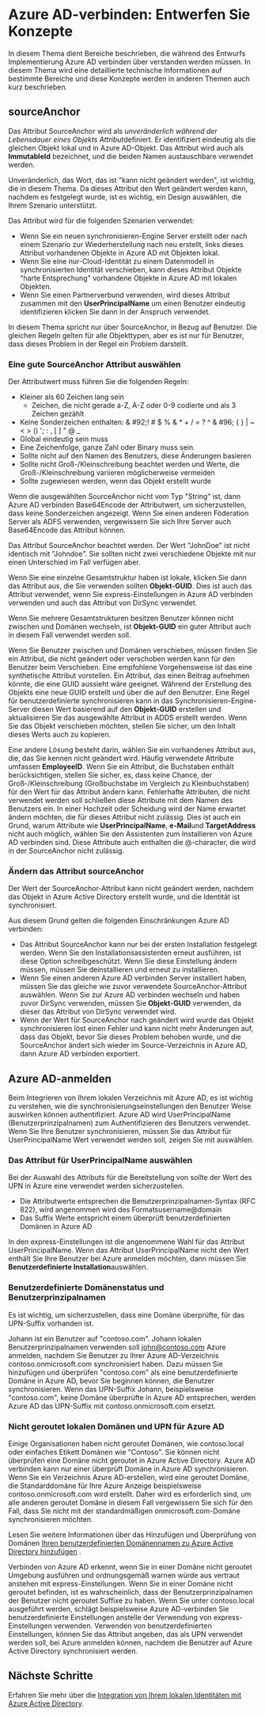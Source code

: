 <properties
   pageTitle="Azure AD-verbinden: Entwerfen Konzepte | Microsoft Azure"
   description="In diesem Thema werden bestimmte Bereiche der Implementierung Entwurf"
   services="active-directory"
   documentationCenter=""
   authors="billmath"
   manager="femila"
   editor=""/>

<tags
   ms.service="active-directory"
   ms.custom = "azure-ad-connect"
   ms.devlang="na"
   ms.topic="article"
   ms.tgt_pltfrm="na"
   ms.workload="Identity"
   ms.date="09/13/2016"
   ms.author="billmath"/>

# <a name="azure-ad-connect-design-concepts"></a>Azure AD-verbinden: Entwerfen Sie Konzepte
In diesem Thema dient Bereiche beschrieben, die während des Entwurfs Implementierung Azure AD verbinden über verstanden werden müssen. In diesem Thema wird eine detaillierte technische Informationen auf bestimmte Bereiche und diese Konzepte werden in anderen Themen auch kurz beschrieben.

## <a name="sourceanchor"></a>sourceAnchor
Das Attribut SourceAnchor wird als *unveränderlich während der Lebensdauer eines Objekts Attribut*definiert. Er identifiziert eindeutig als die gleichen Objekt lokal und in Azure AD-Objekt. Das Attribut wird auch als **ImmutableId** bezeichnet, und die beiden Namen austauschbare verwendet werden.

Unveränderlich, das Wort, das ist "kann nicht geändert werden", ist wichtig, die in diesem Thema. Da dieses Attribut den Wert geändert werden kann, nachdem es festgelegt wurde, ist es wichtig, ein Design auswählen, die Ihrem Szenario unterstützt.

Das Attribut wird für die folgenden Szenarien verwendet:

- Wenn Sie ein neuen synchronisieren-Engine Server erstellt oder nach einem Szenario zur Wiederherstellung nach neu erstellt, links dieses Attribut vorhandenen Objekte in Azure AD mit Objekten lokal.
- Wenn Sie eine nur-Cloud-Identität zu einem Datenmodell in synchronisierten Identität verschieben, kann dieses Attribut Objekte "harte Entsprechung" vorhandene Objekte in Azure AD mit lokalen Objekten.
- Wenn Sie einen Partnerverbund verwenden, wird dieses Attribut zusammen mit den **UserPrincipalName** um einen Benutzer eindeutig identifizieren klicken Sie dann in der Anspruch verwendet.

In diesem Thema spricht nur über SourceAnchor, in Bezug auf Benutzer. Die gleichen Regeln gelten für alle Objekttypen, aber es ist nur für Benutzer, dass dieses Problem in der Regel ein Problem darstellt.

### <a name="selecting-a-good-sourceanchor-attribute"></a>Eine gute SourceAnchor Attribut auswählen
Der Attributwert muss führen Sie die folgenden Regeln:

- Kleiner als 60 Zeichen lang sein
    - Zeichen, die nicht gerade a-Z, A-Z oder 0-9 codierte und als 3 Zeichen gezählt
- Keine Sonderzeichen enthalten: & #92;! # $ % & * + / = ? ^ & #96; { } | ~ < > () '; : , [ ] " @ _
- Global eindeutig sein muss
- Eine Zeichenfolge, ganze Zahl oder Binary muss sein.
- Sollte nicht auf den Namen des Benutzers, diese Änderungen basieren
- Sollte nicht Groß-/Kleinschreibung beachtet werden und Werte, die Groß-/Kleinschreibung variieren möglicherweise vermeiden
- Sollte zugewiesen werden, wenn das Objekt erstellt wurde

Wenn die ausgewählten SourceAnchor nicht vom Typ "String" ist, dann Azure AD verbinden Base64Encode der Attributwert, um sicherzustellen, dass keine Sonderzeichen angezeigt. Wenn Sie einen anderen Föderation Server als ADFS verwenden, vergewissern Sie sich Ihre Server auch Base64Encode das Attribut können.

Das Attribut SourceAnchor beachtet werden. Der Wert "JohnDoe" ist nicht identisch mit "Johndoe". Sie sollten nicht zwei verschiedene Objekte mit nur einen Unterschied im Fall verfügen aber.

Wenn Sie eine einzelne Gesamtstruktur haben ist lokale, klicken Sie dann das Attribut aus, die Sie verwenden sollten **Objekt-GUID**. Dies ist auch das Attribut verwendet, wenn Sie express-Einstellungen in Azure AD verbinden verwenden und auch das Attribut von DirSync verwendet.

Wenn Sie mehrere Gesamtstrukturen besitzen Benutzer können nicht zwischen und Domänen wechseln, ist **Objekt-GUID** ein guter Attribut auch in diesem Fall verwendet werden soll.

Wenn Sie Benutzer zwischen und Domänen verschieben, müssen finden Sie ein Attribut, die nicht geändert oder verschoben werden kann für den Benutzer beim Verschieben. Eine empfohlene Vorgehensweise ist das eine synthetische Attribut vorstellen. Ein Attribut, das einen Beitrag aufnehmen könnte, die eine GUID aussieht wäre geeignet. Während der Erstellung des Objekts eine neue GUID erstellt und über die auf den Benutzer. Eine Regel für benutzerdefinierte synchronisieren kann in das Synchronisieren-Engine-Server diesen Wert basierend auf den **Objekt-GUID** erstellen und aktualisieren Sie das ausgewählte Attribut in ADDS erstellt werden. Wenn Sie das Objekt verschieben möchten, stellen Sie sicher, um den Inhalt dieses Werts auch zu kopieren.

Eine andere Lösung besteht darin, wählen Sie ein vorhandenes Attribut aus, die, das Sie kennen nicht geändert wird. Häufig verwendete Attribute umfassen **EmployeeID**. Wenn Sie ein Attribut, die Buchstaben enthält berücksichtigen, stellen Sie sicher, es, dass keine Chance, der Groß-/Kleinschreibung (Großbuchstabe im Vergleich zu Kleinbuchstaben) für den Wert für das Attribut ändern kann. Fehlerhafte Attributen, die nicht verwendet werden soll schließen diese Attribute mit dem Namen des Benutzers ein. In einer Hochzeit oder Scheidung wird der Name erwartet ändern möchten, die für dieses Attribut nicht zulässig. Dies ist auch ein Grund, warum Attribute wie **UserPrincipalName**, **e-Mail**und **TargetAddress** nicht auch möglich, wählen Sie den Assistenten zum Installieren von Azure AD verbinden sind. Diese Attribute auch enthalten die @-character, die wird in der SourceAnchor nicht zulässig.

### <a name="changing-the-sourceanchor-attribute"></a>Ändern das Attribut sourceAnchor
Der Wert der SourceAnchor-Attribut kann nicht geändert werden, nachdem das Objekt in Azure Active Directory erstellt wurde, und die Identität ist synchronisiert.

Aus diesem Grund gelten die folgenden Einschränkungen Azure AD verbinden:

- Das Attribut SourceAnchor kann nur bei der ersten Installation festgelegt werden. Wenn Sie den Installationsassistenten erneut ausführen, ist diese Option schreibgeschützt. Wenn Sie diese Einstellung ändern müssen, müssen Sie deinstallieren und erneut zu installieren.
- Wenn Sie einen anderen Azure AD verbinden Server installiert haben, müssen Sie das gleiche wie zuvor verwendete SourceAnchor-Attribut auswählen. Wenn Sie zur Azure AD verbinden wechseln und haben zuvor DirSync verwenden, müssen Sie **Objekt-GUID** verwenden, da dieser das Attribut von DirSync verwendet wird.
- Wenn der Wert für SourceAnchor nach geändert wird wurde das Objekt synchronisieren löst einen Fehler und kann nicht mehr Änderungen auf, dass das Objekt, bevor Sie dieses Problem behoben wurde, und die SourceAnchor ändert sich wieder im Source-Verzeichnis in Azure AD, dann Azure AD verbinden exportiert.

## <a name="azure-ad-sign-in"></a>Azure AD-anmelden
Beim Integrieren von Ihrem lokalen Verzeichnis mit Azure AD, es ist wichtig zu verstehen, wie die synchronisierungseinstellungen den Benutzer Weise auswirken können authentifiziert. Azure AD wird UserPrincipalName (Benutzerprinzipalnamen) zum Authentifizieren des Benutzers verwendet. Wenn Sie Ihre Benutzer synchronisieren, müssen Sie das Attribut für UserPrincipalName Wert verwendet werden soll, zeigen Sie mit auswählen.

### <a name="choosing-the-attribute-for-userprincipalname"></a>Das Attribut für UserPrincipalName auswählen
Bei der Auswahl des Attributs für die Bereitstellung von sollte der Wert des UPN in Azure eine verwendet werden sicherzustellen.

- Die Attributwerte entsprechen die Benutzerprinzipalnamen-Syntax (RFC 822), wird angenommen wird des Formatsusername@domain
- Das Suffix Werte entspricht einem überprüft benutzerdefinierten Domänen in Azure AD

In den express-Einstellungen ist die angenommene Wahl für das Attribut UserPrincipalName. Wenn das Attribut UserPrincipalName nicht den Wert enthält Sie Ihre Benutzer bei Azure anmelden möchten, dann müssen Sie **Benutzerdefinierte Installation**auswählen.

### <a name="custom-domain-state-and-upn"></a>Benutzerdefinierte Domänenstatus und Benutzerprinzipalnamen
Es ist wichtig, um sicherzustellen, dass eine Domäne überprüfte, für das UPN-Suffix vorhanden ist.

Johann ist ein Benutzer auf "contoso.com". Johann lokalen Benutzerprinzipalnamen verwenden soll john@contoso.com Azure anmelden, nachdem Sie Benutzer zu Ihrer Azure AD-Verzeichnis contoso.onmicrosoft.com synchronisiert haben. Dazu müssen Sie hinzufügen und überprüfen "contoso.com" als eine benutzerdefinierte Domäne in Azure AD, bevor Sie beginnen können, die Benutzer synchronisieren. Wenn das UPN-Suffix Johann, beispielsweise "contoso.com", keine Domäne überprüfte in Azure AD entsprechen, werden Azure AD das UPN-Suffix mit contoso.onmicrosoft.com ersetzt.

### <a name="non-routable-on-premises-domains-and-upn-for-azure-ad"></a>Nicht geroutet lokalen Domänen und UPN für Azure AD
Einige Organisationen haben nicht geroutet Domänen, wie contoso.local oder einfaches Etikett Domänen wie "Contoso". Sie können nicht überprüfen eine Domäne nicht geroutet in Azure Active Directory. Azure AD verbinden kann nur einer überprüft Domäne in Azure AD synchronisieren. Wenn Sie ein Verzeichnis Azure AD-erstellen, wird eine geroutet Domäne, die Standarddomäne für Ihre Azure Anzeige beispielsweise contoso.onmicrosoft.com wird erstellt. Daher wird es erforderlich sind, um alle anderen geroutet Domäne in diesem Fall vergewissern Sie sich für den Fall, dass Sie nicht mit der standardmäßigen onmicrosoft.com-Domäne synchronisieren möchten.

Lesen Sie weitere Informationen über das Hinzufügen und Überprüfung von Domänen [Ihren benutzerdefinierten Domänennamen zu Azure Active Directory hinzufügen](active-directory-add-domain.md) .

Verbinden von Azure AD erkennt, wenn Sie in einer Domäne nicht geroutet Umgebung ausführen und ordnungsgemäß warnen würde aus vertraut anstehen mit express-Einstellungen. Wenn Sie in einer Domäne nicht geroutet befinden, ist es wahrscheinlich, dass der Benutzerprinzipalnamen der Benutzer nicht geroutet Suffixe zu haben. Wenn Sie unter contoso.local ausgeführt werden, schlägt beispielsweise Azure AD-verbinden Sie benutzerdefinierte Einstellungen anstelle der Verwendung von express-Einstellungen verwenden. Verwenden von benutzerdefinierten Einstellungen, können Sie das Attribut angeben, das als UPN verwendet werden soll, bei Azure anmelden können, nachdem die Benutzer auf Azure Active Directory synchronisiert werden.

## <a name="next-steps"></a>Nächste Schritte
Erfahren Sie mehr über die [Integration von Ihrem lokalen Identitäten mit Azure Active Directory](active-directory-aadconnect.md).
